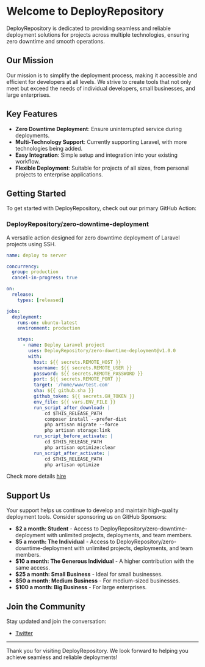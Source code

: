 # Welcome to DeployRepository

DeployRepository is dedicated to providing seamless and reliable deployment solutions for projects across multiple technologies, ensuring zero downtime and smooth operations.

## Our Mission

Our mission is to simplify the deployment process, making it accessible and efficient for developers at all levels. We strive to create tools that not only meet but exceed the needs of individual developers, small businesses, and large enterprises.

## Key Features

- **Zero Downtime Deployment**: Ensure uninterrupted service during deployments.
- **Multi-Technology Support**: Currently supporting Laravel, with more technologies being added.
- **Easy Integration**: Simple setup and integration into your existing workflow.
- **Flexible Deployment**: Suitable for projects of all sizes, from personal projects to enterprise applications.

## Getting Started

To get started with DeployRepository, check out our primary GitHub Action:

### DeployRepository/zero-downtime-deployment

A versatile action designed for zero downtime deployment of Laravel projects using SSH. 

```yaml
name: deploy to server

concurrency:
  group: production
  cancel-in-progress: true

on:
  release:
    types: [released]

jobs:
  deployment:
    runs-on: ubuntu-latest
    environment: production

    steps:
      - name: Deploy Laravel project
        uses: DeployRepository/zero-downtime-deployment@v1.0.0
        with:
          host: ${{ secrets.REMOTE_HOST }}
          username: ${{ secrets.REMOTE_USER }}
          password: ${{ secrets.REMOTE_PASSWORD }}
          port: ${{ secrets.REMOTE_PORT }}
          target: '/home/www/test.com'
          sha: ${{ github.sha }}
          github_token: ${{ secrets.GH_TOKEN }}
          env_file: ${{ vars.ENV_FILE }}
          run_script_after_download: |
              cd $THIS_RELEASE_PATH
              composer install --prefer-dist
              php artisan migrate --force
              php artisan storage:link
          run_script_before_activate: |
              cd $THIS_RELEASE_PATH
              php artisan optimize:clear
          run_script_after_activate: |
              cd $THIS_RELEASE_PATH
              php artisan optimize
```
Check more details [hire](https://github.com/DeployRepository/zero-downtime-deployment)

## Support Us

Your support helps us continue to develop and maintain high-quality deployment tools. Consider sponsoring us on GitHub Sponsors:

- **$2 a month: Student** - Access to DeployRepository/zero-downtime-deployment with unlimited projects, deployments, and team members.
- **$5 a month: The Individual** - Access to DeployRepository/zero-downtime-deployment with unlimited projects, deployments, and team members.
- **$10 a month: The Generous Individual** - A higher contribution with the same access.
- **$25 a month: Small Business** - Ideal for small businesses.
- **$50 a month: Medium Business** - For medium-sized businesses.
- **$100 a month: Big Business** - For large enterprises.

## Join the Community

Stay updated and join the conversation:

- [Twitter](https://x.com/DeployRepo)

---

Thank you for visiting DeployRepository. We look forward to helping you achieve seamless and reliable deployments!

